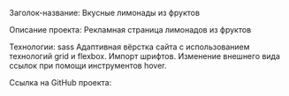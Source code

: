 Заголок-название: Вкусные лимонады из фруктов

Описание проекта: Рекламная страница лимонадов из фруктов

Технологии:
sass
Адаптивная вёрстка сайта с использованием технологий grid и flexbox.
Импорт шрифтов.
Изменение внешнего вида ссылок при помощи инструментов hover.


Ссылка на GitHub проекта:
